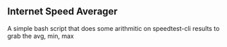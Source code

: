 ## Internet Speed Averager

A simple bash script that does some arithmitic on speedtest-cli results to grab the avg, min, max
